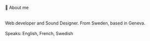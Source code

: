 👋  About me
<br><br> 
<br>
Web developer and Sound Designer. From Sweden, based in Geneva. 
<br>
<br>
Speaks: English, French, Swedish
<br><br>







